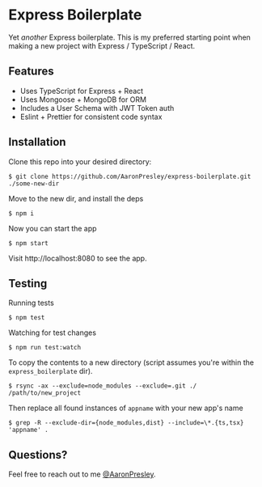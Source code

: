 # Express Boilerplate

Yet _another_ Express boilerplate. This is my preferred starting point when making a new project with Express / TypeScript / React.

## Features

- Uses TypeScript for Express + React
- Uses Mongoose + MongoDB for ORM
- Includes a User Schema with JWT Token auth
- Eslint + Prettier for consistent code syntax

## Installation

Clone this repo into your desired directory:

```
$ git clone https://github.com/AaronPresley/express-boilerplate.git ./some-new-dir
```

Move to the new dir, and install the deps

```
$ npm i
```

Now you can start the app

```
$ npm start
```

Visit http://localhost:8080 to see the app.

## Testing

Running tests

```
$ npm test
```

Watching for test changes

```
$ npm run test:watch
```

To copy the contents to a new directory (script assumes you're within the `express_boilerplate` dir).

```
$ rsync -ax --exclude=node_modules --exclude=.git ./ /path/to/new_project
```

Then replace all found instances of `appname` with your new app's name

```
$ grep -R --exclude-dir={node_modules,dist} --include=\*.{ts,tsx} 'appname' .
```

## Questions?

Feel free to reach out to me [@AaronPresley](https://twitter.com/AaronPresley).
